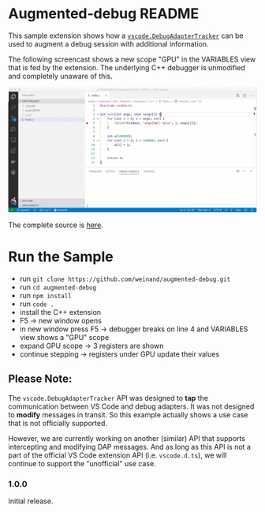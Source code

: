 # Augmented-debug README

This sample extension shows how a [`vscode.DebugAdapterTracker`](https://github.com/microsoft/vscode/blob/b6ae21e6e2e7255978993df45c1317a869170d21/src/vs/vscode.d.ts#L9649-L9688) can be used to augment a debug session with additional information.

The following screencast shows a new scope "GPU" in the VARIABLES view that is fed by the extension.
The underlying C++ debugger is unmodified and completely unaware of this.

![feature X](images/gpu.gif)

The complete source is [here](https://github.com/weinand/augmented-debug/blob/master/src/extension.ts).


# Run the Sample

- run `git clone https://github.com/weinand/augmented-debug.git`
- run `cd augmented-debug`
- run `npm install`
- run `code .`
- install the C++ extension
- F5 -> new window opens
- in new window press F5 -> debugger breaks on line 4 and VARIABLES view shows a "GPU" scope
- expand GPU scope -> 3 registers are shown
- continue stepping -> registers under GPU update their values

## Please Note:

The `vscode.DebugAdapterTracker` API was designed to **tap** the communication between VS Code and debug adapters. It was not designed to **modify** messages in transit. So this example actually shows a use case that is not officially supported.

However, we are currently working on another (similar) API that supports intercepting and modifying DAP messages. And as long as this API is not a part of the official VS Code extension API (i.e. `vscode.d.ts`), we will continue to support the "unofficial" use case.


### 1.0.0

Initial release.
